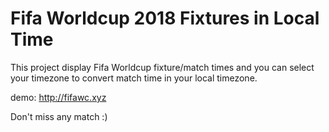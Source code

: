 # Fifa Worldcup 2018 Fixtures in Local Time

This project display Fifa Worldcup fixture/match times and you can select your timezone to convert match time in your local timezone. 

demo: http://fifawc.xyz

Don't miss any match :)

 